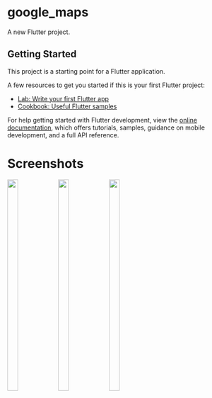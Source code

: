 # google_maps

A new Flutter project.

## Getting Started

This project is a starting point for a Flutter application.

A few resources to get you started if this is your first Flutter project:

- [Lab: Write your first Flutter app](https://docs.flutter.dev/get-started/codelab)
- [Cookbook: Useful Flutter samples](https://docs.flutter.dev/cookbook)

For help getting started with Flutter development, view the
[online documentation](https://docs.flutter.dev/), which offers tutorials,
samples, guidance on mobile development, and a full API reference.

# Screenshots
<p float="center">
  

  
  <img src="https://user-images.githubusercontent.com/115551640/225304483-6d848b74-2d8b-4f89-b90e-60e212e0e30d.png" width=22% height=35%>
  <img src="https://user-images.githubusercontent.com/115551640/225304612-455c4952-38a3-4418-baad-ebb0750e5f27.png" width=22% height=35%>
  <img src="https://user-images.githubusercontent.com/115551640/225305174-6155239f-9426-4b78-8f81-c3ef9cf36c74.png" width=22% height=35%>
  





</p>

